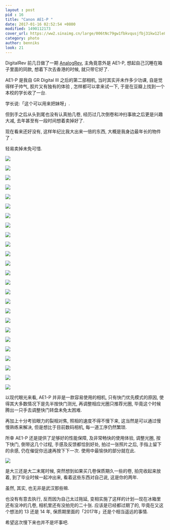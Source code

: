 ```yaml
---
layout : post
pid : 16
title: "Canon AE1-P "
date: 2017-01-16 02:52:54 +0800
modified: 1490112173
cover_url: https://ww2.sinaimg.cn/large/006tNc79gw1fbkvqusjfbj31kw12le81
category: photo
author: benniks
look: 21
---
```

DigitalRev 前几日做了一期 [AnalogRev](https://www.youtube.com/watch?v=77TGw-fXMk4), 主角竟意外是 AE1-P, 想起自己沉睡在箱子里面的同款, 想着下次去香港的时候, 就只带它好了.

AE1-P 是我自 GR Digital III 之后的第二部相机, 当时其实并未作多少功课, 自是觉得样子帅气, 胶片又有独有的体验 , 怎样都可以拿来试一下, 于是在豆瓣上找到一个本校的学长收了一台.

学长说:「这个可以用来把妹呀」.

但到手之后从头到尾也没有认真拍几卷, 经历过几次倒卷和冲扫事故之后更是兴趣大减, 去年甚至有一段时间想着卖掉好了.

现在看来还好没有, 这样年纪比我大出来一倍的东西, 大概是我身边最年长的物件了 . 

轻易卖掉未免可惜.

![](https://ww4.sinaimg.cn/mw1024/006tNc79gw1fbkvwkjfygj31dr0x0x0d.jpg)

![](https://ww4.sinaimg.cn/mw1024/006tNc79gw1fbkvnzhp13j31kw12ib29.jpg)

![](https://ww3.sinaimg.cn/mw1024/006tNc79gw1fbkvwahx1cj31dr0x01kx.jpg)

![](https://ww1.sinaimg.cn/mw1024/006tNc79gw1fbkvvxvxapj31dr0x0e81.jpg)

![](https://ww2.sinaimg.cn/mw1024/006tNc79gw1fbkvmt2hedj31kw12sb29.jpg)

![](https://ww1.sinaimg.cn/mw1024/006tNc79gw1fbkvvrj622j30x01dr1kx.jpg)

![](https://ww4.sinaimg.cn/mw1024/006tNc79gw1fbkvvh8am1j31dr0x0hd8.jpg)

![](https://ww1.sinaimg.cn/mw1024/006tNc79gw1fbkvuzobanj31dr0x0kbs.jpg)

![](https://ww1.sinaimg.cn/mw1024/006tNc79gw1fbkvuw3lg6j31dr0x0x6p.jpg)

![](https://ww3.sinaimg.cn/mw1024/006tNc79gw1fbkvulre5lj31dr0x04qp.jpg)

![](https://ww4.sinaimg.cn/mw1024/006tNc79gw1fbkvuf93fgj31dr0x0tpl.jpg)

![](https://ww3.sinaimg.cn/mw1024/006tNc79gw1fbkvth1zm5j31dr0x0npd.jpg)

![](https://ww4.sinaimg.cn/mw1024/006tNc79gw1fbkvt7tszoj31dr0x01kx.jpg)

![](https://ww1.sinaimg.cn/mw1024/006tNc79gw1fbkvu4vsmaj31dr0x0wxn.jpg)

![](https://ww2.sinaimg.cn/mw1024/006tNc79gw1fbkvsp8erxj31dr0x07pj.jpg)

![](https://ww4.sinaimg.cn/mw1024/006tNc79gw1fbkvskgqk9j31dr0x01kx.jpg)

![](https://ww1.sinaimg.cn/mw1024/006tNc79gw1fbkvsb9c6pj31dr0x0txe.jpg)

![](https://ww3.sinaimg.cn/mw1024/006tNc79gw1fbkvrvw4nbj31kw12ihdt.jpg)

![](https://ww3.sinaimg.cn/mw1024/006tNc79gw1fbkvtv553zj31dr0x0e3h.jpg)

![](https://ww4.sinaimg.cn/mw1024/006tNc79gw1fbkvrdd6o8j31kw12dqv5.jpg)

![](https://ww1.sinaimg.cn/mw1024/006tNc79gw1fbkvppvy9vj31kw12lqv5.jpg)

![](https://ww3.sinaimg.cn/mw1024/006tNc79gw1fbkvokdfzaj31kw12lkjl.jpg)

![](https://ww1.sinaimg.cn/mw1024/006tNc79gw1fbkvngh1qjj31kw12ie81.jpg)

![](https://ww3.sinaimg.cn/mw1024/006tNc79gw1fbkvln1nnqj31kw12q4qp.jpg)

![](https://ww3.sinaimg.cn/mw1024/006tNc79gw1fbkvkbzuxfj31kw12tnpd.jpg)

以现代眼光来看, AE1-P 并非是一款容易使用的相机, 只有快门优先模式的原因, 使得其大多数情况下是先半按快门测光, 再调整相应光圈只推荐光圈, 毕竟这个时候腾出一只手去调整快门转盘未免太困难.

再加上十分考验眼力的裂相对焦, 照相的速度不得不慢下来, 这当然是可以通过慢慢熟练来解决, 但是想比于目前数码相机, 每一道工序仍然繁琐.

所幸 AE1-P 还是提供了足够好的性能保障, 及非常畅快的使用体验, 调整光圈, 按下快门, 倒带这几个过程, 手感及反馈都恰到好处,  拍过一张照片之后, 手指上留下的余感, 仍在催促你迅速再按下下一次. 使用中最愉快的部分就在此.

![](https://ww2.sinaimg.cn/mw1024/006tNc79gw1fbkvu1xfofj31dr0x0qt2.jpg)

是大三还是大二末尾时候, 突然想到如果买几卷保质期久一些的卷, 拍完收起来放着, 到了毕业时候一起冲出来, 看着这些东西对自己说, 这是你的两年.

虽然, 其实, 也无非是武汉那些嘛.

也没有有意去执行, 反而因为自己太过拖延, 变相实施了这样的计划—现在冰箱里还有没冲的几卷, 相机里还有没拍完的二十张. 应该是已经都过期了的, 毕竟在又这个想法的 13 还是 14 年, 保质期里面的「2017年」还是个相当遥远的事情. 

希望这次慢下来也并不是坏事吧.
